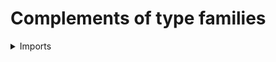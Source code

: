 #  Complements of type families

<details><summary>Imports</summary>
```agda
module foundation.complements where

open import foundation.dependent-pair-types
open import foundation.empty-types
open import foundation.functions
open import foundation.universe-levels
```
</details>

## Idea

The complement of a type family `B` over `A` consists of the type of points in `A` at which `B x` is empty.

```agda
complement :
  {l1 l2 : Level} {A : UU l1} (B : A → UU l2) → UU (l1 ⊔ l2)
complement {l1} {l2} {A} B = Σ A (is-empty ∘ B)
```
